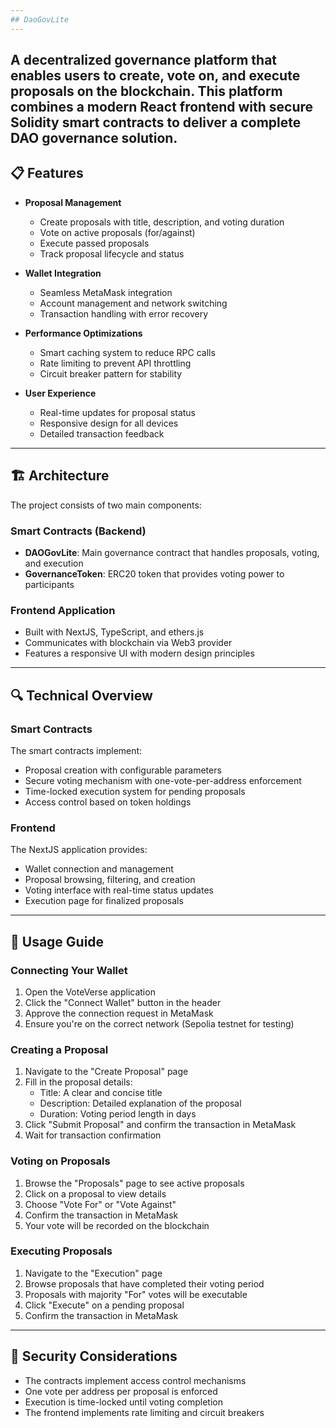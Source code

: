 ```yaml
---
## DaoGovLite 
---
```

A decentralized governance platform that enables users to create, vote on, and execute proposals on the blockchain. This platform combines a modern React frontend with secure Solidity smart contracts to deliver a complete DAO governance solution.
---
## 📋 Features

- **Proposal Management**
  - Create proposals with title, description, and voting duration
  - Vote on active proposals (for/against)
  - Execute passed proposals
  - Track proposal lifecycle and status

- **Wallet Integration**
  - Seamless MetaMask integration 
  - Account management and network switching
  - Transaction handling with error recovery

- **Performance Optimizations**
  - Smart caching system to reduce RPC calls
  - Rate limiting to prevent API throttling
  - Circuit breaker pattern for stability

- **User Experience**
  - Real-time updates for proposal status
  - Responsive design for all devices
  - Detailed transaction feedback
---
## 🏗️ Architecture

The project consists of two main components:
### Smart Contracts (Backend)

- **DAOGovLite**: Main governance contract that handles proposals, voting, and execution
- **GovernanceToken**: ERC20 token that provides voting power to participants

### Frontend Application

- Built with NextJS, TypeScript, and ethers.js
- Communicates with blockchain via Web3 provider
- Features a responsive UI with modern design principles
---
## 🔍 Technical Overview
### Smart Contracts

The smart contracts implement:
- Proposal creation with configurable parameters
- Secure voting mechanism with one-vote-per-address enforcement
- Time-locked execution system for pending proposals
- Access control based on token holdings

### Frontend

The NextJS application provides:
- Wallet connection and management
- Proposal browsing, filtering, and creation
- Voting interface with real-time status updates
- Execution page for finalized proposals

---

## 📖 Usage Guide

### Connecting Your Wallet

1. Open the VoteVerse application
2. Click the "Connect Wallet" button in the header
3. Approve the connection request in MetaMask
4. Ensure you're on the correct network (Sepolia testnet for testing)

### Creating a Proposal

1. Navigate to the "Create Proposal" page
2. Fill in the proposal details:
   - Title: A clear and concise title
   - Description: Detailed explanation of the proposal
   - Duration: Voting period length in days
3. Click "Submit Proposal" and confirm the transaction in MetaMask
4. Wait for transaction confirmation

### Voting on Proposals

1. Browse the "Proposals" page to see active proposals
2. Click on a proposal to view details
3. Choose "Vote For" or "Vote Against"
4. Confirm the transaction in MetaMask
5. Your vote will be recorded on the blockchain

### Executing Proposals

1. Navigate to the "Execution" page
2. Browse proposals that have completed their voting period
3. Proposals with majority "For" votes will be executable
4. Click "Execute" on a pending proposal
5. Confirm the transaction in MetaMask

---

## 🔐 Security Considerations

- The contracts implement access control mechanisms
- One vote per address per proposal is enforced
- Execution is time-locked until voting completion
- The frontend implements rate limiting and circuit breakers
